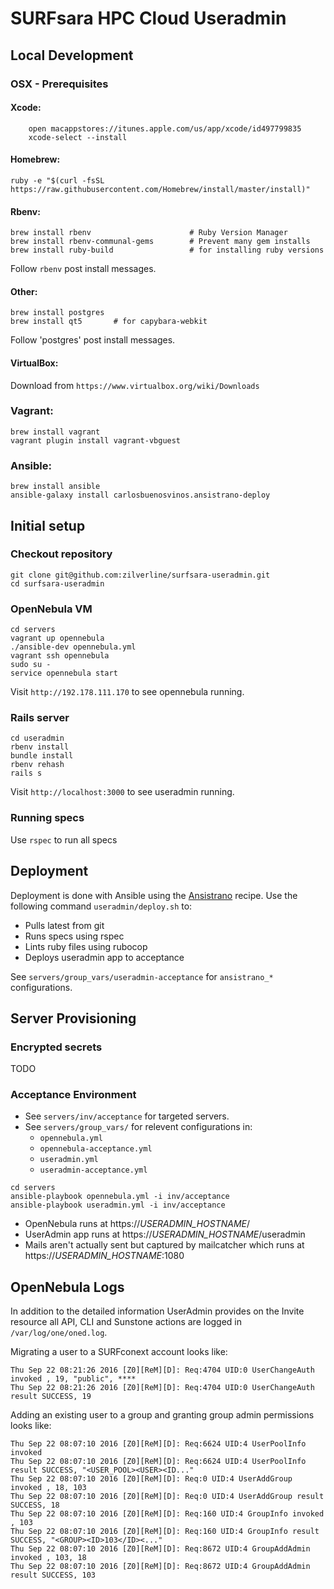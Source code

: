 # SURFsara HPC Cloud Useradmin

## Local Development

### OSX - Prerequisites

#### Xcode:
```
    open macappstores://itunes.apple.com/us/app/xcode/id497799835
    xcode-select --install
```

#### Homebrew:
```
ruby -e "$(curl -fsSL https://raw.githubusercontent.com/Homebrew/install/master/install)"
```

#### Rbenv:
```
brew install rbenv                      # Ruby Version Manager
brew install rbenv-communal-gems        # Prevent many gem installs
brew install ruby-build                 # for installing ruby versions
```

Follow `rbenv` post install messages.


#### Other:

```
brew install postgres
brew install qt5       # for capybara-webkit
```

Follow 'postgres' post install messages.

#### VirtualBox:

Download from `https://www.virtualbox.org/wiki/Downloads`

### Vagrant: 

```
brew install vagrant
vagrant plugin install vagrant-vbguest
```

### Ansible:

```
brew install ansible
ansible-galaxy install carlosbuenosvinos.ansistrano-deploy
```

## Initial setup

### Checkout repository

```
git clone git@github.com:zilverline/surfsara-useradmin.git
cd surfsara-useradmin
```

### OpenNebula VM

```
cd servers
vagrant up opennebula
./ansible-dev opennebula.yml
vagrant ssh opennebula
sudo su -
service opennebula start
```

Visit `http://192.178.111.170` to see opennebula running.

### Rails server

```
cd useradmin
rbenv install
bundle install
rbenv rehash
rails s
```

Visit `http://localhost:3000` to see useradmin running.

### Running specs

Use `rspec` to run all specs

## Deployment

Deployment is done with Ansible using the [Ansistrano](https://github.com/ansistrano/deploy) recipe. Use the following command `useradmin/deploy.sh` to:

- Pulls latest from git
- Runs specs using rspec
- Lints ruby files using rubocop
- Deploys useradmin app to acceptance

See `servers/group_vars/useradmin-acceptance` for `ansistrano_*` configurations.

## Server Provisioning

### Encrypted secrets

TODO

### Acceptance Environment

- See `servers/inv/acceptance` for targeted servers.
- See `servers/group_vars/` for relevent configurations in:
    - `opennebula.yml`
    - `opennebula-acceptance.yml`
    - `useradmin.yml`
    - `useradmin-acceptance.yml`

```
cd servers
ansible-playbook opennebula.yml -i inv/acceptance
ansible-playbook useradmin.yml -i inv/acceptance
```

- OpenNebula runs at https://_USERADMIN_HOSTNAME_/
- UserAdmin app runs at https://_USERADMIN_HOSTNAME_/useradmin
- Mails aren't actually sent but captured by mailcatcher which runs at https://_USERADMIN_HOSTNAME_:1080

## OpenNebula Logs

In addition to the detailed information UserAdmin provides on the Invite resource all API, CLI and Sunstone actions are logged in `/var/log/one/oned.log`. 

Migrating a user to a SURFconext account looks like:

```
Thu Sep 22 08:21:26 2016 [Z0][ReM][D]: Req:4704 UID:0 UserChangeAuth invoked , 19, "public", ****
Thu Sep 22 08:21:26 2016 [Z0][ReM][D]: Req:4704 UID:0 UserChangeAuth result SUCCESS, 19
```

Adding an existing user to a group and granting group admin permissions looks like:

```
Thu Sep 22 08:07:10 2016 [Z0][ReM][D]: Req:6624 UID:4 UserPoolInfo invoked
Thu Sep 22 08:07:10 2016 [Z0][ReM][D]: Req:6624 UID:4 UserPoolInfo result SUCCESS, "<USER_POOL><USER><ID..."
Thu Sep 22 08:07:10 2016 [Z0][ReM][D]: Req:0 UID:4 UserAddGroup invoked , 18, 103
Thu Sep 22 08:07:10 2016 [Z0][ReM][D]: Req:0 UID:4 UserAddGroup result SUCCESS, 18
Thu Sep 22 08:07:10 2016 [Z0][ReM][D]: Req:160 UID:4 GroupInfo invoked , 103
Thu Sep 22 08:07:10 2016 [Z0][ReM][D]: Req:160 UID:4 GroupInfo result SUCCESS, "<GROUP><ID>103</ID><..."
Thu Sep 22 08:07:10 2016 [Z0][ReM][D]: Req:8672 UID:4 GroupAddAdmin invoked , 103, 18
Thu Sep 22 08:07:10 2016 [Z0][ReM][D]: Req:8672 UID:4 GroupAddAdmin result SUCCESS, 103
```

